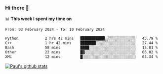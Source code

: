 ### Hi there 👋

📊 **This week I spent my time on**
<!--START_SECTION:waka-->

```txt
From: 03 February 2024 - To: 10 February 2024

Python            2 hrs 42 mins   ███████████░░░░░░░░░░░░░░   43.79 %
C++               1 hr 42 mins    ███████░░░░░░░░░░░░░░░░░░   27.44 %
Bash              58 mins         ████░░░░░░░░░░░░░░░░░░░░░   15.81 %
Other             22 mins         █▓░░░░░░░░░░░░░░░░░░░░░░░   06.02 %
XML               12 mins         █░░░░░░░░░░░░░░░░░░░░░░░░   03.34 %
```

<!--END_SECTION:waka-->


[![Paul's github stats](https://github-readme-stats.vercel.app/api?username=mickeyouyou&theme=dracula&show_icons=true)](https://github.com/anuraghazra/github-readme-stats)
